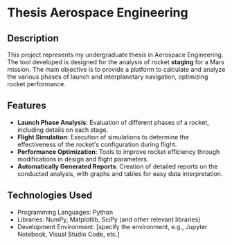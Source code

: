 # Thesis Aerospace Engineering

## Description
This project represents my undergraduate thesis in Aerospace Engineering. The tool developed is designed for the analysis of rocket **staging** for a Mars mission. The main objective is to provide a platform to calculate and analyze the various phases of launch and interplanetary navigation, optimizing rocket performance.

## Features
- **Launch Phase Analysis**: Evaluation of different phases of a rocket, including details on each stage.
- **Flight Simulation**: Execution of simulations to determine the effectiveness of the rocket's configuration during flight.
- **Performance Optimization**: Tools to improve rocket efficiency through modifications in design and flight parameters.
- **Automatically Generated Reports**: Creation of detailed reports on the conducted analysis, with graphs and tables for easy data interpretation.

## Technologies Used
- Programming Languages: Python
- Libraries: NumPy, Matplotlib, SciPy (and other relevant libraries)
- Development Environment: [specify the environment, e.g., Jupyter Notebook, Visual Studio Code, etc.]
